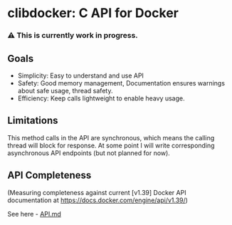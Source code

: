 # clibdocker: C API for Docker
### :warning: This is currently work in progress.

## Goals
 * Simplicity: Easy to understand and use API
 * Safety: Good memory management, Documentation ensures warnings about safe usage, thread safety.
 * Efficiency: Keep calls lightweight to enable heavy usage.
 
## Limitations
This method calls in the API are synchronous, which means the calling thread will block for response.
At some point I will write corresponding asynchronous API endpoints (but not planned for now).

## API Completeness
(Measuring completeness against current \[v1.39\] Docker API documentation at https://docs.docker.com/engine/api/v1.39/)

See here - [API.md](API.md)
